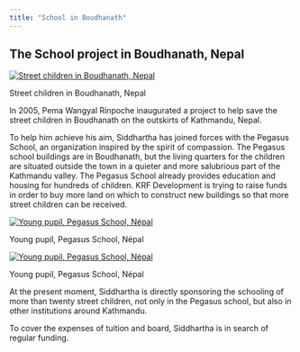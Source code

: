 ```yaml
---
title: "School in Boudhanath"
---
```


##  The School project in Boudhanath, Nepal 

[ ![Street children in Boudhanath, Nepal](/images/img_pegasus_streetboy-150x150.jpg) ](/images/img_pegasus_streetboy.jpg)

Street children in Boudhanath, Nepal 

In 2005, Pema Wangyal Rinpoche inaugurated a project to help save the street children in Boudhanath on the outskirts of Kathmandu, Nepal. 

To help him achieve his aim, Siddhartha has joined forces with the Pegasus School, an organization inspired by the spirit of compassion. The Pegasus school buildings are in Boudhanath, but the living quarters for the children are situated outside the town in a quieter and more salubrious part of the Kathmandu valley. The Pegasus School already provides education and housing for hundreds of children. KRF Development is trying to raise funds in order to buy more land on which to construct new buildings so that more street children can be received. 

[ ![Young pupil, Pegasus School, Népal](/images/img_pegasus_portrait1-150x150.jpg) ](/images/img_pegasus_portrait1.jpg)

Young pupil, Pegasus School, Népal 

[ ![Young pupil, Pegasus School, Népal](/images/img_pegasus_portrait2-150x150.jpg) ](/images/img_pegasus_portrait2.jpg)

Young pupil, Pegasus School, Népal 

At the present moment, Siddhartha is directly sponsoring the schooling of more than twenty street children, not only in the Pegasus school, but also in other institutions around Kathmandu. 

To cover the expenses of tuition and board, Siddhartha is in search of regular funding. 
